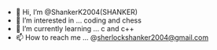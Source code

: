 - 👋 Hi, I’m @ShankerK2004(SHANKER)
- 👀 I’m interested in ... coding and chess
- 🌱 I’m currently learning ... c and c++
- 📫 How to reach me ... @sherlockshanker2004@gmail.com

<!---
ShankerK2004/ShankerK2004 is a ✨ special ✨ repository because its `README.md` (this file) appears on your GitHub profile.
You can click the Preview link to take a look at your changes.
--->
